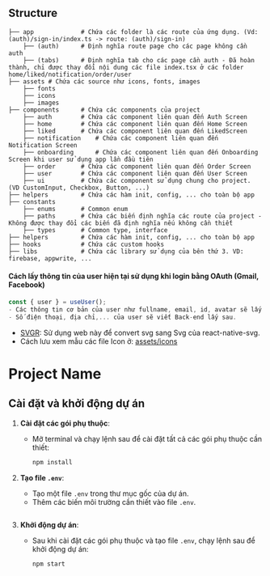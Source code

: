 ## Structure

    ├── app             # Chứa các folder là các route của ứng dụng. (Vd: (auth)/sign-in/index.ts -> route: (auth)/sign-in)
        ├── (auth)      # Định nghĩa route page cho các page không cần auth
        ├── (tabs)      # Định nghĩa tab cho các page cần auth - Đã hoàn thành, chỉ được thay đổi nội dung các file index.tsx ở các folder home/liked/notification/order/user
    ├── assets # Chứa các source như icons, fonts, images
        ├── fonts
        ├── icons  
        ├── images     
    ├── components      # Chứa các components của project
        ├── auth        # Chứa các component liên quan đến Auth Screen
        ├── home        # Chứa các component liên quan đến Home Screen
        ├── liked       # Chứa các component liên quan đến LikedScreen
        ├── notification    # Chứa các component liên quan đến Notification Screen
        ├── onboarding      # Chứa các component liên quan đến Onboarding Screen khi user sử dụng app lần đầu tiên
        ├── order       # Chứa các component liên quan đến Order Screen
        ├── user        # Chứa các component liên quan đến User Screen
        ├── ui          # Chứa các component sử dụng chung cho project. (VD CustomInput, Checkbox, Button, ...)
    ├── helpers         # Chứa các hàm init, config, ... cho toàn bộ app
    ├── constants
        ├── enums       # Common enum
        ├── paths       # Chứa các biến định nghĩa các route của project - Không được thay đổi các biến đã định nghĩa nếu không cần thiết
        ├── types       # Common type, interface 
    ├── helpers         # Chứa các hàm init, config, ... cho toàn bộ app
    ├── hooks           # Chứa các custom hooks
    ├── libs            # Chứa các library sử dụng của bên thứ 3. VD: firebase, appwrite, ...
   
#### Cách lấy thông tin của user hiện tại sử dụng khi login bằng OAuth (Gmail, Facebook)
```javascript
const { user } = useUser();
- Các thông tin cơ bản của user như fullname, email, id, avatar sẽ lấy từ biến này.
- Số điện thoại, địa chỉ,... của user sẽ viết Back-end lấy sau.
```

- [SVGR](https://react-svgr.com/playground/?native=true): Sử dụng web này để convert svg sang Svg của react-native-svg.
- Cách lưu xem mẫu các file Icon ở: [assets/icons](./assets/icons)

# Project Name

## Cài đặt và khởi động dự án

1. **Cài đặt các gói phụ thuộc**:
   - Mở terminal và chạy lệnh sau để cài đặt tất cả các gói phụ thuộc cần thiết:
     ```bash
     npm install
     ```

2. **Tạo file `.env`**:
   - Tạo một file `.env` trong thư mục gốc của dự án.
   - Thêm các biến môi trường cần thiết vào file `.env`.
     ```

3. **Khởi động dự án**:
   - Sau khi cài đặt các gói phụ thuộc và tạo file `.env`, chạy lệnh sau để khởi động dự án:
     ```bash
     npm start
     ```